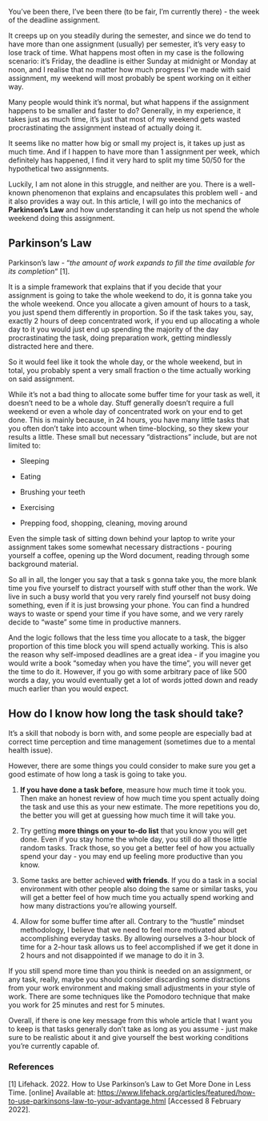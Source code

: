 You’ve been there, I’ve been there (to be fair, I’m currently there) - the week of the deadline assignment.

It creeps up on you steadily during the semester, and since we do tend to have more than one assignment (usually) per semester, it’s very easy to lose track of time. What happens most often in my case is the following scenario: it’s Friday, the deadline is either Sunday at midnight or Monday at noon, and I realise that no matter how much progress I’ve made with said assignment, my weekend will most probably be spent working on it either way.

Many people would think it’s normal, but what happens if the assignment happens to be smaller and faster to do? Generally, in my experience, it takes just as much time, it’s just that most of my weekend gets wasted procrastinating the assignment instead of actually doing it.

It seems like no matter how big or small my project is, it takes up just as much time. And if I happen to have more than 1 assignment per week, which definitely has happened, I find it very hard to split my time 50/50 for the hypothetical two assignments.

Luckily, I am not alone in this struggle, and neither are you. There is a well-known phenomenon that explains and encapsulates this problem well - and it also provides a way out. In this article, I will go into the mechanics of **Parkinson’s Law** and how understanding it can help us not spend the whole weekend doing this assignment.

## Parkinson’s Law

Parkinson’s law - “*the amount of work expands to fill the time available for its completion*“ [1].

It is a simple framework that explains that if you decide that your assignment is going to take the whole weekend to do, it is gonna take you the whole weekend. Once you allocate a given amount of hours to a task, you just spend them differently in proportion. So if the task takes you, say, exactly 2 hours of deep concentrated work, if you end up allocating a whole day to it you would just end up spending the majority of the day procrastinating the task, doing preparation work, getting mindlessly distracted here and there.

So it would feel like it took the whole day, or the whole weekend, but in total, you probably spent a very small fraction o the time actually working on said assignment.

While it’s not a bad thing to allocate some buffer time for your task as well, it doesn’t need to be a whole day. Stuff generally doesn’t require a full weekend or even a whole day of concentrated work on your end to get done. This is mainly because, in 24 hours, you have many little tasks that you often don’t take into account when time-blocking, so they skew your results a little. These small but necessary “distractions” include, but are not limited to:

- Sleeping

- Eating

- Brushing your teeth

- Exercising

- Prepping food, shopping, cleaning, moving around

Even the simple task of sitting down behind your laptop to write your assignment takes some somewhat necessary distractions - pouring yourself a coffee, opening up the Word document, reading through some background material. 

So all in all, the longer you say that a task s gonna take you, the more blank time you five yourself to distract yourself with stuff other than the work. We live in such a busy world that you very rarely find yourself not busy doing something, even if it is just browsing your phone. You can find a hundred ways to waste or spend your time if you have some, and we very rarely decide to “waste” some time in productive manners.

And the logic follows that the less time you allocate to a task, the bigger proportion of this time block you will spend actually working. This is also the reason why self-imposed deadlines are a great idea - if you imagine you would write a book “someday when you have the time”, you will never get the time to do it. However, if you go with some arbitrary pace of like 500 words a day, you would eventually get a lot of words jotted down and ready much earlier than you would expect.

## How do I know how long the task should take?

It’s a skill that nobody is born with, and some people are especially bad at correct time perception and time management (sometimes due to a mental health issue).

However, there are some things you could consider to make sure you get a good estimate of how long a task is going to take you.

1. **If you have done a task before**, measure how much time it took you. Then make an honest review of how much time you spent actually doing the task and use this as your new estimate. The more repetitions you do, the better you will get at guessing how much time it will take you.

2. Try getting **more things on your to-do list** that you know you will get done. Even if you stay home the whole day, you still do all those little random tasks. Track those, so you get a better feel of how you actually spend your day - you may end up feeling more productive than you know.

3. Some tasks are better achieved **with friends**. If you do a task in a social environment with other people also doing the same or similar tasks, you will get a better feel of how much time you actually spend working and how many distractions you’re allowing yourself.

4. Allow for some buffer time after all. Contrary to the “hustle” mindset methodology, I believe that we need to feel more motivated about accomplishing everyday tasks. By allowing ourselves a 3-hour block of time for a 2-hour task allows us to feel accomplished if we get it done in 2 hours and not disappointed if we manage to do it in 3.

If you still spend more time than you think is needed on an assignment, or any task, really, maybe you should consider discarding some distractions from your work environment and making small adjustments in your style of work. There are some techniques like the Pomodoro technique that make you work for 25 minutes and rest for 5 minutes.

Overall, if there is one key message from this whole article that I want you to keep is that tasks generally don’t take as long as you assume - just make sure to be realistic about it and give yourself the best working conditions you’re currently capable of.

### References

[1] Lifehack. 2022. How to Use Parkinson’s Law to Get More Done in Less Time. [online] Available at: https://www.lifehack.org/articles/featured/how-to-use-parkinsons-law-to-your-advantage.html [Accessed 8 February 2022].
